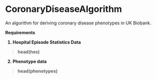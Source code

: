 # CoronaryDiseaseAlgorithm
An algorithm for deriving coronary disease phenotypes in UK Biobank.

<b> Requirements <b/>

1) Hospital Episode Statistics Data

> head(hes)

2) Phenotype data


> head(phenotypes)
